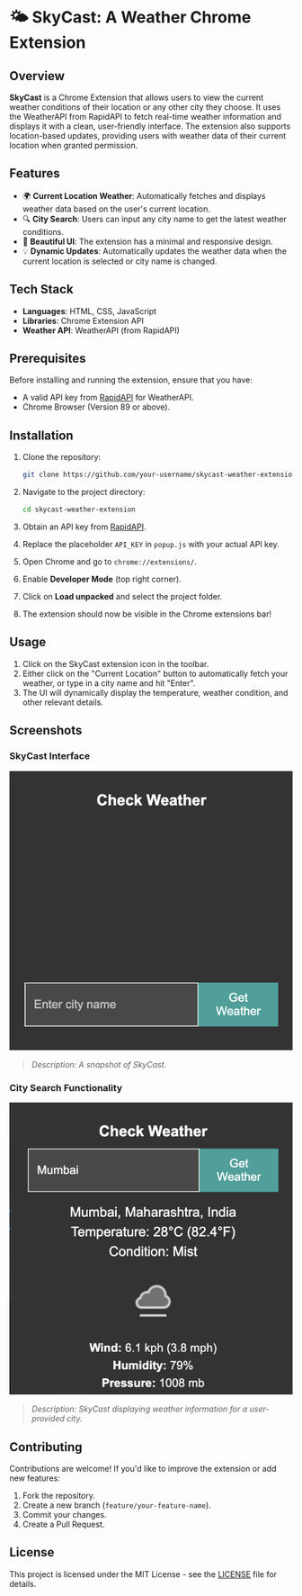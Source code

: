 # 🌤️ SkyCast: A Weather Chrome Extension

## Overview
**SkyCast** is a Chrome Extension that allows users to view the current weather conditions of their location or any other city they choose. It uses the WeatherAPI from RapidAPI to fetch real-time weather information and displays it with a clean, user-friendly interface. The extension also supports location-based updates, providing users with weather data of their current location when granted permission.

## Features
- 🌍 **Current Location Weather**: Automatically fetches and displays weather data based on the user's current location.
- 🔍 **City Search**: Users can input any city name to get the latest weather conditions.
- 🎨 **Beautiful UI**: The extension has a minimal and responsive design.
- 💡 **Dynamic Updates**: Automatically updates the weather data when the current location is selected or city name is changed.

## Tech Stack
- **Languages**: HTML, CSS, JavaScript
- **Libraries**: Chrome Extension API
- **Weather API**: WeatherAPI (from RapidAPI)

## Prerequisites
Before installing and running the extension, ensure that you have:
- A valid API key from [RapidAPI](https://rapidapi.com/) for WeatherAPI.
- Chrome Browser (Version 89 or above).

## Installation
1. Clone the repository:
    ```bash
    git clone https://github.com/your-username/skycast-weather-extension.git
    ```

2. Navigate to the project directory:
    ```bash
    cd skycast-weather-extension
    ```

3. Obtain an API key from [RapidAPI](https://rapidapi.com).

4. Replace the placeholder `API_KEY` in `popup.js` with your actual API key.

5. Open Chrome and go to `chrome://extensions/`.

6. Enable **Developer Mode** (top right corner).

7. Click on **Load unpacked** and select the project folder.

8. The extension should now be visible in the Chrome extensions bar!

## Usage
1. Click on the SkyCast extension icon in the toolbar.
2. Either click on the "Current Location" button to automatically fetch your weather, or type in a city name and hit "Enter".
3. The UI will dynamically display the temperature, weather condition, and other relevant details.

## Screenshots
### SkyCast Interface
![SkyCast Screenshot 1](ScreenshotI.png)

> *Description: A snapshot of SkyCast.*

### City Search Functionality
![City Search Screenshot](Screenshot.png)

> *Description: SkyCast displaying weather information for a user-provided city.*

## Contributing
Contributions are welcome! If you'd like to improve the extension or add new features:
1. Fork the repository.
2. Create a new branch (`feature/your-feature-name`).
3. Commit your changes.
4. Create a Pull Request.

## License
This project is licensed under the MIT License - see the [LICENSE](LICENSE) file for details.
